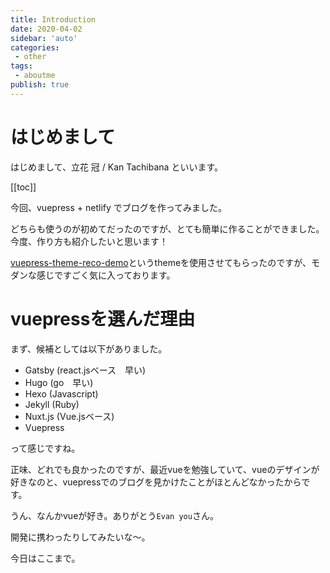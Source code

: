 ```yaml
---
title: Introduction
date: 2020-04-02
sidebar: 'auto'
categories:
 - other
tags:
 - aboutme
publish: true
---
```


# はじめまして

はじめまして、立花 冠 / Kan Tachibana といいます。

[[toc]]

今回、vuepress + netlify でブログを作ってみました。

どちらも使うのが初めてだったのですが、とても簡単に作ることができました。今度、作り方も紹介したいと思います！

[vuepress-theme-reco-demo](https://vuepress-theme-reco.recoluan.com/en/)というthemeを使用させてもらったのですが、モダンな感じですごく気に入っております。

# vuepressを選んだ理由

まず、候補としては以下がありました。

- Gatsby (react.jsベース　早い)
- Hugo (go　早い)
- Hexo (Javascript)
- Jekyll (Ruby)
- Nuxt.js (Vue.jsベース)
- Vuepress

って感じですね。

正味、どれでも良かったのですが、最近vueを勉強していて、vueのデザインが好きなのと、vuepressでのブログを見かけたことがほとんどなかったからです。

うん、なんかvueが好き。ありがとう`Evan you`さん。

開発に携わったりしてみたいな〜。

今日はここまで。